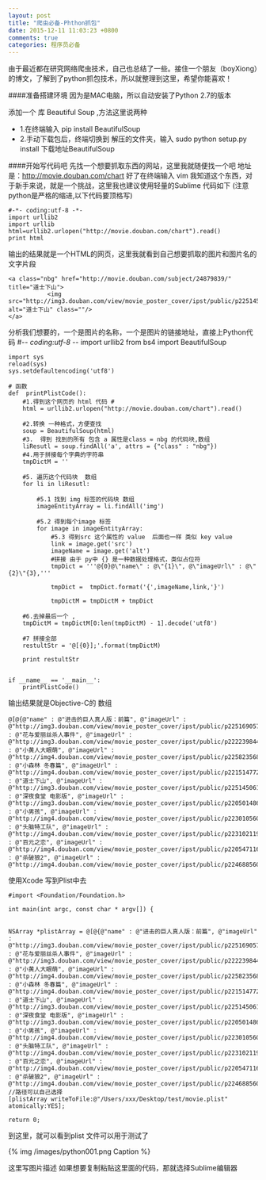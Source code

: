 ```yaml
---
layout: post
title: "爬虫必备-Phthon抓包"
date: 2015-12-11 11:03:23 +0800
comments: true
categories: 程序员必备
---
```


 

由于最近都在研究网络爬虫技术，自己也总结了一些。接住一个朋友（boyXiong）的博文，了解到了python抓包技术，所以就整理到这里，希望你能喜欢！

####准备搭建环境 
因为是MAC电脑，所以自动安装了Python 2.7的版本


添加一个 库 Beautiful Soup ,方法这里说两种 

* 1.在终端输入 pip install BeautifulSoup
* 2.手动下载包后，终端切换到 解压的文件夹，输入 sudo python setup.py install 下载地址BeautifulSoup

####开始写代码吧 
先找一个想要抓取东西的网站，这里我就随便找一个吧 地址是：http://movie.douban.com/chart
好了在终端输入 vim 我知道这个东西，对于新手来说，就是一个挑战，这里我也建议使用轻量的Sublime
代码如下 (注意python是严格的缩进,以下代码要顶格写)

	#-*- coding:utf-8 -*-
	import urllib2
	import urllib
	html=urllib2.urlopen("http://movie.douban.com/chart").read()
	print html

输出的结果就是一个HTML的网页，这里我就看到自己想要抓取的图片和图片名的文字片段

	<a class="nbg" href="http://movie.douban.com/subject/24879839/"  title="道士下山">
	           <img src="http://img3.douban.com/view/movie_poster_cover/ipst/public/p2251450614.jpg" alt="道士下山" class=""/>
	</a>

分析我们想要的，一个是图片的名称，一个是图片的链接地址，直接上Python代码
	#-*- coding:utf-8 -*-
	import urllib2
	from bs4 import BeautifulSoup
	
	import sys  
	reload(sys)  
	sys.setdefaultencoding('utf8')
	
	# 函数
	def  printPlistCode():
	    #1.得到这个网页的 html 代码 #
	    html = urllib2.urlopen("http://movie.douban.com/chart").read()
	
	    #2.转换 一种格式，方便查找
	    soup = BeautifulSoup(html)
	    #3.  得到 找到的所有 包含 a 属性是class = nbg 的代码块,数组
	    liResutl = soup.findAll('a', attrs = {"class" : "nbg"})
	    #4.用于拼接每个字典的字符串
	    tmpDictM = ''
	
	    #5. 遍历这个代码块  数组
	    for li in liResutl:
	
	        #5.1 找到 img 标签的代码块 数组
	        imageEntityArray = li.findAll('img')
	
	        #5.2 得到每个image 标签
	        for image in imageEntityArray:
	            #5.3 得到src 这个属性的 value  后面也一样 类似 key value
	            link = image.get('src')
	            imageName = image.get('alt')
	            #拼接 由于 py中 {} 是一种数据处理格式，类似占位符
	            tmpDict = '''@{0}@\"name\" : @\"{1}\", @\"imageUrl\" : @\"{2}\"{3},'''
	
	            tmpDict =  tmpDict.format('{',imageName,link,'}')
	
	            tmpDictM = tmpDictM + tmpDict
	
	    #6.去掉最后一个 , 
	    tmpDictM = tmpDictM[0:len(tmpDictM) - 1].decode('utf8')
	
	    #7 拼接全部
	    restultStr = '@[{0}];'.format(tmpDictM)
	
	    print restultStr
	
	
	if __name__ == '__main__':
	    printPlistCode()

输出结果就是Objective-C的 数组

	@[@{@"name" : @"进击的巨人真人版：前篇", @"imageUrl" : @"http://img3.douban.com/view/movie_poster_cover/ipst/public/p2251690571.jpg"},@{@"name" : @"花与爱丽丝杀人事件", @"imageUrl" : @"http://img3.douban.com/view/movie_poster_cover/ipst/public/p2222398443.jpg"},@{@"name" : @"小黄人大眼萌", @"imageUrl" : @"http://img4.douban.com/view/movie_poster_cover/ipst/public/p2258235689.jpg"},@{@"name" : @"小森林 冬春篇", @"imageUrl" : @"http://img4.douban.com/view/movie_poster_cover/ipst/public/p2215147728.jpg"},@{@"name" : @"道士下山", @"imageUrl" : @"http://img3.douban.com/view/movie_poster_cover/ipst/public/p2251450614.jpg"},@{@"name" : @"深夜食堂 电影版", @"imageUrl" : @"http://img3.douban.com/view/movie_poster_cover/ipst/public/p2205014862.jpg"},@{@"name" : @"小男孩", @"imageUrl" : @"http://img4.douban.com/view/movie_poster_cover/ipst/public/p2230105606.jpg"},@{@"name" : @"头脑特工队", @"imageUrl" : @"http://img4.douban.com/view/movie_poster_cover/ipst/public/p2231021196.jpg"},@{@"name" : @"百元之恋", @"imageUrl" : @"http://img4.douban.com/view/movie_poster_cover/ipst/public/p2205471169.jpg"},@{@"name" : @"杀破狼2", @"imageUrl" : @"http://img4.douban.com/view/movie_poster_cover/ipst/public/p2246885606.jpg"}];

使用Xcode 写到Plist中去
	
	#import <Foundation/Foundation.h>
	
	int main(int argc, const char * argv[]) {


    NSArray *plistArray = @[@{@"name" : @"进击的巨人真人版：前篇", @"imageUrl" : @"http://img3.douban.com/view/movie_poster_cover/ipst/public/p2251690571.jpg"},@{@"name" : @"花与爱丽丝杀人事件", @"imageUrl" : @"http://img3.douban.com/view/movie_poster_cover/ipst/public/p2222398443.jpg"},@{@"name" : @"小黄人大眼萌", @"imageUrl" : @"http://img4.douban.com/view/movie_poster_cover/ipst/public/p2258235689.jpg"},@{@"name" : @"小森林 冬春篇", @"imageUrl" : @"http://img4.douban.com/view/movie_poster_cover/ipst/public/p2215147728.jpg"},@{@"name" : @"道士下山", @"imageUrl" : @"http://img3.douban.com/view/movie_poster_cover/ipst/public/p2251450614.jpg"},@{@"name" : @"深夜食堂 电影版", @"imageUrl" : @"http://img3.douban.com/view/movie_poster_cover/ipst/public/p2205014862.jpg"},@{@"name" : @"小男孩", @"imageUrl" : @"http://img4.douban.com/view/movie_poster_cover/ipst/public/p2230105606.jpg"},@{@"name" : @"头脑特工队", @"imageUrl" : @"http://img4.douban.com/view/movie_poster_cover/ipst/public/p2231021196.jpg"},@{@"name" : @"百元之恋", @"imageUrl" : @"http://img4.douban.com/view/movie_poster_cover/ipst/public/p2205471169.jpg"},@{@"name" : @"杀破狼2", @"imageUrl" : @"http://img4.douban.com/view/movie_poster_cover/ipst/public/p2246885606.jpg"}];
    //路径可以自己选择
    [plistArray writeToFile:@"/Users/xxx/Desktop/test/movie.plist" atomically:YES];

    return 0;

到这里，就可以看到plist 文件可以用于测试了 




{% img /images/python001.png Caption %}  


这里写图片描述
如果想要复制粘贴这里面的代码，那就选择Sublime编辑器